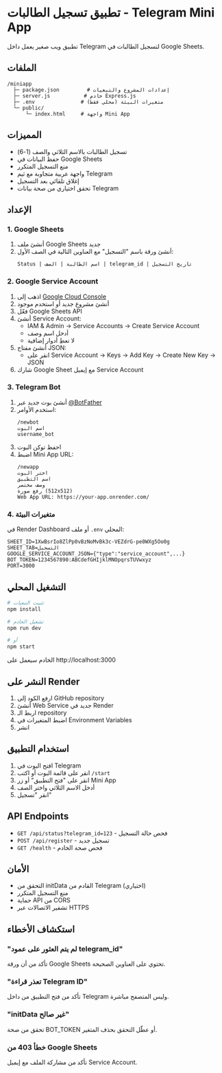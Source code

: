 # تطبيق تسجيل الطالبات - Telegram Mini App

تطبيق ويب صغير يعمل داخل Telegram لتسجيل الطالبات في Google Sheets.

## الملفات

```
/miniapp
  ├─ package.json         # إعدادات المشروع والتبعيات
  ├─ server.js           # خادم Express.js
  ├─ .env               # متغيرات البيئة (محلي فقط)
  └─ public/
      └─ index.html     # واجهة Mini App
```

## المميزات

- تسجيل الطالبات بالاسم الثلاثي والصف (1-6)
- حفظ البيانات في Google Sheets
- منع التسجيل المتكرر
- واجهة عربية متجاوبة مع ثيم Telegram
- إغلاق تلقائي بعد التسجيل
- تحقق اختياري من صحة بيانات Telegram

## الإعداد

### 1. Google Sheets

1. أنشئ ملف Google Sheets جديد
2. أنشئ ورقة باسم "التسجيل" مع العناوين التالية في الصف الأول:
   ```
   Status | اسم الطالبة | الصف | telegram_id | تاريخ التسجيل
   ```

### 2. Google Service Account

1. اذهب إلى [Google Cloud Console](https://console.cloud.google.com/)
2. أنشئ مشروع جديد أو استخدم موجود
3. فعّل Google Sheets API
4. أنشئ Service Account:
   - IAM & Admin → Service Accounts → Create Service Account
   - أدخل اسم وصف
   - لا تعطِ أدوار إضافية
5. أنشئ مفتاح JSON:
   - انقر على Service Account → Keys → Add Key → Create New Key → JSON
6. شارك Google Sheet مع إيميل Service Account

### 3. Telegram Bot

1. أنشئ بوت جديد عبر [@BotFather](https://t.me/BotFather)
2. استخدم الأوامر:
   ```
   /newbot
   اسم البوت
   username_bot
   ```
3. احفظ توكن البوت
4. اضبط Mini App URL:
   ```
   /newapp
   اختر البوت
   اسم التطبيق
   وصف مختصر
   رفع صورة (512x512)
   Web App URL: https://your-app.onrender.com/
   ```

### 4. متغيرات البيئة

في Render Dashboard أو ملف `.env` المحلي:

```env
SHEET_ID=1XwBsrIo8ZlPp0vBzNoMvBk3c-VEZdrG-pe0WXg5Oo0g
SHEET_TAB=التسجيل
GOOGLE_SERVICE_ACCOUNT_JSON={"type":"service_account",...}
BOT_TOKEN=1234567890:ABCdefGHIjklMNOpqrsTUVwxyz
PORT=3000
```

## التشغيل المحلي

```bash
# تثبيت التبعيات
npm install

# تشغيل الخادم
npm run dev

# أو
npm start
```

الخادم سيعمل على http://localhost:3000

## النشر على Render

1. ارفع الكود إلى GitHub repository
2. أنشئ Web Service جديد في Render
3. اربط الـ repository
4. اضبط المتغيرات في Environment Variables
5. انشر

## استخدام التطبيق

1. افتح البوت في Telegram
2. انقر على قائمة البوت أو اكتب `/start`
3. انقر على "فتح التطبيق" أو زر Mini App
4. أدخل الاسم الثلاثي واختر الصف
5. انقر "تسجيل"

## API Endpoints

- `GET /api/status?telegram_id=123` - فحص حالة التسجيل
- `POST /api/register` - تسجيل جديد
- `GET /health` - فحص صحة الخادم

## الأمان

- التحقق من initData القادم من Telegram (اختياري)
- منع التسجيل المتكرر
- حماية API من CORS
- تشفير الاتصالات عبر HTTPS

## استكشاف الأخطاء

### "لم يتم العثور على عمود telegram_id"
تأكد من أن ورقة Google Sheets تحتوي على العناوين الصحيحة.

### "تعذر قراءة Telegram ID"
تأكد من فتح التطبيق من داخل Telegram وليس المتصفح مباشرة.

### "initData غير صالح"
تحقق من صحة BOT_TOKEN أو عطّل التحقق بحذف المتغير.

### خطأ 403 من Google Sheets
تأكد من مشاركة الملف مع إيميل Service Account.
